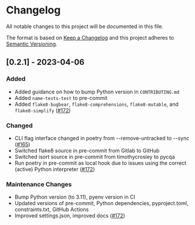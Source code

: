 # Changelog

All notable changes to this project will be documented in this file.

The format is based on [Keep a Changelog](http://keepachangelog.com/en/1.0.0/)
and this project adheres to [Semantic Versioning](http://semver.org/spec/v2.0.0.html).

<!-- TOWNCRIER -->

## [0.2.1] - 2023-04-06

### Added

  - Added guidance on how to bump Python version in `CONTRIBUTING.md`
  - Added `name-tests-test` to pre-commit
  - Added `flake8-bugbear`, `flake8-comprehensions`, `flake8-mutable`, and `flake8-simplify` ([#172](https://github.com/CoefficientSystems/coefficient-cookiecutter/issues/172))


### Changed

  - CLI flag interface changed in poetry from --remove-untracked to --sync ([#165](https://github.com/CoefficientSystems/coefficient-cookiecutter/issues/165))
  - Switched flake8 source in pre-commit from Gitlab to GitHub
  - Switched isort source in pre-commit from timothycrosley to pycqa
  - Run poetry in pre-commit as local hook due to issues using the correct (active) Python interpreter ([#172](https://github.com/CoefficientSystems/coefficient-cookiecutter/issues/172))


### Maintenance Changes

  - Bump Python version (to 3.11), pyenv version in CI
  - Updated versions of pre-commit, Python dependencies, pyproject.toml, constraints.txt, GitHub Actions
  - Improved settings.json, improved docs ([#172](https://github.com/CoefficientSystems/coefficient-cookiecutter/issues/172))
